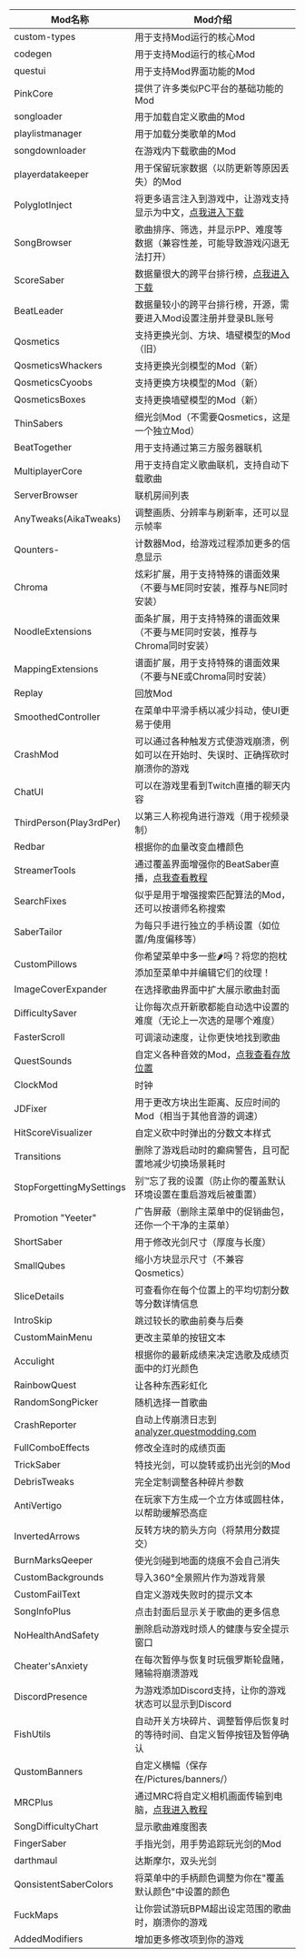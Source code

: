 | Mod名称 | Mod介绍 |
|---|---|
| custom-types | 用于支持Mod运行的核心Mod |
| codegen | 用于支持Mod运行的核心Mod |
| questui | 用于支持Mod界面功能的Mod |
| PinkCore | 提供了许多类似PC平台的基础功能的Mod |
| songloader | 用于加载自定义歌曲的Mod |
| playlistmanager | 用于加载分类歌单的Mod |
| songdownloader | 在游戏内下载歌曲的Mod |
| playerdatakeeper | 用于保留玩家数据（以防更新等原因丢失）的Mod |
| PolyglotInject | 将更多语言注入到游戏中，让游戏支持显示为中文，[点我进入下载](http://share.wgzeyu.vip/) |
| SongBrowser | 歌曲排序、筛选，并显示PP、难度等数据（兼容性差，可能导致游戏闪退无法打开） |
| ScoreSaber | 数据量很大的跨平台排行榜，[点我进入下载](https://scoresaber.com/quest) |
| BeatLeader | 数据量较小的跨平台排行榜，开源，需要进入Mod设置注册并登录BL账号 |
| Qosmetics | 支持更换光剑、方块、墙壁模型的Mod（旧） |
| QosmeticsWhackers | 支持更换光剑模型的Mod（新） |
| QosmeticsCyoobs | 支持更换方块模型的Mod（新） |
| QosmeticsBoxes | 支持更换墙壁模型的Mod（新） |
| ThinSabers | 细光剑Mod（不需要Qosmetics，这是一个独立Mod） |
| BeatTogether | 用于支持通过第三方服务器联机 |
| MultiplayerCore | 用于支持自定义歌曲联机，支持自动下载歌曲 |
| ServerBrowser | 联机房间列表 |
| AnyTweaks(AikaTweaks) | 调整画质、分辨率与刷新率，还可以显示帧率 |
| Qounters- | 计数器Mod，给游戏过程添加更多的信息显示 |
| Chroma | 炫彩扩展，用于支持特殊的谱面效果（不要与ME同时安装，推荐与NE同时安装） |
| NoodleExtensions | 面条扩展，用于支持特殊的谱面效果（不要与ME同时安装，推荐与Chroma同时安装） |
| MappingExtensions　 | 谱面扩展，用于支持特殊的谱面效果（不要与NE或Chroma同时安装） |
| Replay | 回放Mod |
| SmoothedController | 在菜单中平滑手柄以减少抖动，使UI更易于使用 |
| CrashMod | 可以通过各种触发方式使游戏崩溃，例如可以在开始时、失误时、正确挥砍时崩溃你的游戏 |
| ChatUI | 可以在游戏里看到Twitch直播的聊天内容 |
| ThirdPerson(Play3rdPer) | 以第三人称视角进行游戏（用于视频录制） |
| Redbar | 根据你的血量改变血槽颜色 |
| StreamerTools | 通过覆盖界面增强你的BeatSaber直播，[点我查看教程](https://github.com/EnderdracheLP/streamer-tools/wiki) |
| SearchFixes | 似乎是用于增强搜索匹配算法的Mod，还可以按谱师名称搜索 |
| SaberTailor | 为每只手进行独立的手柄设置（如位置/角度偏移等） |
| CustomPillows | 你希望菜单中多一些🌶️吗？将您的抱枕添加至菜单中并编辑它们的纹理！ |
| ImageCoverExpander | 在选择歌曲界面中扩大展示歌曲封面 |
| DifficultySaver | 让你每次点开新歌都能自动选中设置的难度（无论上一次选的是哪个难度） |
| FasterScroll | 可调滚动速度，让你更快地找到歌曲 |
| QuestSounds | 自定义各种音效的Mod，[点我查看存放位置](https://github.com/EnderdracheLP/QuestSounds/#features) |
| ClockMod | 时钟 |
| JDFixer | 用于更改方块出生距离、反应时间的Mod（相当于其他音游的调速） |
| HitScoreVisualizer | 自定义砍中时弹出的分数文本样式 |
| Transitions | 删除了游戏启动时的癫痫警告，且可配置地减少切换场景耗时 |
| StopForgettingMySettings | 别™忘了我的设置（防止你的覆盖默认环境设置在重启游戏后被重置） |
| Promotion "Yeeter" | 广告屏蔽（删除主菜单中的促销曲包，还你一个干净的主菜单） |
| ShortSaber | 用于修改光剑尺寸（厚度与长度） |
| SmallQubes | 缩小方块显示尺寸（不兼容Qosmetics） |
| SliceDetails | 可查看你在每个位置上的平均切割分数等分数详情信息 |
| IntroSkip | 跳过较长的歌曲前奏与后奏 |
| CustomMainMenu | 更改主菜单的按钮文本 |
| Acculight | 根据你的最新成绩来决定选歌及成绩页面中的灯光颜色 |
| RainbowQuest | 让各种东西彩虹化 |
| RandomSongPicker | 随机选择一首歌曲 |
| CrashReporter | 自动上传崩溃日志到[analyzer.questmodding.com](https://analyzer.questmodding.com/crashes) |
| FullComboEffects | 修改全连时的成绩页面 |
| TrickSaber | 特技光剑，可以旋转或扔出光剑的Mod |
| DebrisTweaks | 完全定制调整各种碎片参数 |
| AntiVertigo | 在玩家下方生成一个立方体或圆柱体，以帮助缓解恐高症 |
| InvertedArrows | 反转方块的箭头方向（将禁用分数提交） |
| BurnMarksQeeper | 使光剑碰到地面的烧痕不会自己消失 |
| CustomBackgrounds | 导入360°全景照片作为游戏背景 |
| CustomFailText | 自定义游戏失败时的提示文本 |
| SongInfoPlus | 点击封面后显示关于歌曲的更多信息 |
| NoHealthAndSafety | 删除启动游戏时烦人的健康与安全提示窗口 |
| Cheater'sAnxiety | 在每次暂停与恢复时玩俄罗斯轮盘赌，赌输将崩溃游戏 |
| DiscordPresence | 为游戏添加Discord支持，让你的游戏状态可以显示到Discord |
| FishUtils | 自动开关方块碎片、调整暂停后恢复时的等待时间、自定义暂停按钮及暂停确认 |
| QustomBanners | 自定义横幅（保存在/Pictures/banners/） |
| MRCPlus | 通过MRC将自定义相机画面传输到电脑，[点我进入教程](https://github.com/Raemien/MRCPlus/wiki/Getting-Started) |
| SongDifficultyChart | 显示歌曲难度图表 |
| FingerSaber | 手指光剑，用手势追踪玩光剑的Mod |
| darthmaul | 达斯摩尔，双头光剑 |
| QonsistentSaberColors | 将菜单中的手柄颜色调整为你在"覆盖默认颜色"中设置的颜色 |
| FuckMaps | 让你尝试游玩BPM超出设定范围的歌曲时，崩溃你的游戏 |
| AddedModifiers | 增加更多修改项到你的游戏 |
